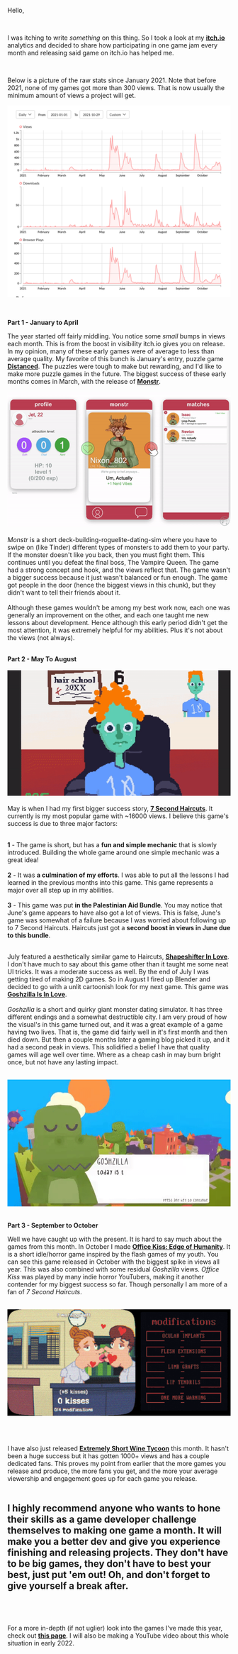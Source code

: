 Hello,

<br>

I was itching to write *something* on this thing. So I took a look at my **[itch.io](http://www.itch.io/simonjet)** analytics and decided to share how participating in one game jam every month and releasing said game on itch.io has helped me.

<br>

Below is a picture of the raw stats since January 2021. Note that before 2021, none of my games got more than 300 views. That is now usually the minimum amount of views a project will get.

![itch stats](../public/img/itchstats.png)

<br>

**Part 1 - January to April**

The year started off fairly middling. You notice some *small* bumps in views each month. This is from the boost in visibility itch.io gives you on release. In my opinion, many of these early games were of average to less than average quality. My favorite of this bunch is January's entry, puzzle game [**Distanced**](https://simonjet.itch.io/distanced). The puzzles were tough to make but rewarding, and I'd like to make more puzzle games in the future. The biggest success of these early months comes in March, with the release of [**Monstr**](https://simonjet.itch.io/monstr).<br><br>![monstr gif](../public/img/monstr.gif)<br><br>*Monstr* is a short deck-building-roguelite-dating-sim where you have to swipe on (like Tinder) different types of monsters to add them to your party. If the monster doesn't like you back, then you must fight them. This continues until you defeat the final boss, The Vampire Queen. The game had a strong concept and hook, and the views reflect that. The game wasn't a bigger success because it just wasn't balanced or fun enough. The game got people in the door (hence the biggest views in this chunk), but they didn't want to tell their friends about it.<br><br>Although these games wouldn't be among my best work now, each one was generally an improvement on the other, and each one taught me new lessons about development. Hence although this early period didn't get the most attention, it was extremely helpful for my abilities. Plus it's not about the views (not always). 
<br><br>

**Part 2 - May To August**
<br><br>
![7 second haircuts gif](../public/img/haircut.gif)
<br><br>
May is when I had my first bigger success story, [**7 Second Haircuts**](https://simonjet.itch.io/7-second-haircuts). It currently is my most popular game with ~16000 views. I believe this game's success is due to three major factors:<br><br>

**1** - The game is short, but has a **fun and simple mechanic** that is slowly introduced. Building the whole game around one simple mechanic was a great idea!<br><br>
**2** - It was **a culmination of my efforts**. I was able to put all the lessons I had learned in the previous months into this game. This game represents a major over all step up in my abilities.<br><br>
**3** - This game was put **in the Palestinian Aid Bundle**. You may notice that June's game appears to have also got a lot of views. This is false, June's game was somewhat of a failure because I was worried about following up to 7 Second Haircuts. Haircuts just got a **second boost in views in June due to this bundle**.<br><br>

July featured a aesthetically similar game to Haircuts, [**Shapeshifter In Love**](https://simonjet.itch.io/shapeshifter-in-love). I don't have much to say about this game other than it taught me some neat UI tricks. It was a moderate success as well. By the end of July I was getting tired of making 2D games. So in August I fired up Blender and decided to go with a unlit cartoonish look for my next game. This game was [**Goshzilla Is In Love**](https://simonjet.itch.io/goshzilla-is-in-love). 
<br><br>
*Goshzilla* is a short and quirky giant monster dating simulator. It has three different endings and a somewhat destructible city. I am very proud of how the visual's in this game turned out, and it was a great example of a game having two lives. That is, the game did fairly well in it's first month and then died down. But then a couple months later a gaming blog picked it up, and it had a second peak in views. This solidified a belief I have that quality games will age well over time. Where as a cheap cash in may burn bright once, but not have any lasting impact.<br><br>

![goshzilla gif](../public/img/goshzilla2.gif)
<br><br>

**Part 3 - September to October**

Well we have caught up with the present. It is hard to say much about the games from this month. In October I made [**Office Kiss: Edge of Humanity**](https://simonjet.itch.io/office-kiss-edge-of-humanity). It is a short idle/horror game inspired by the flash games of my youth. You can see this game released in October with the biggest spike in views all year. This was also combined with some residual *Goshzilla* views. *Office Kiss* was played by many indie horror YouTubers, making it another contender for my biggest success so far. Though personally I am more of a fan of *7 Second Haircuts*. <br><br>

![office kiss gif](../public/img/officekiss.gif)

<br><br>

I have also just released [**Extremely Short Wine Tycoon**](https://simonjet.itch.io/extremely-short-wine-tycoon) this month. It hasn't been a huge success but it has gotten 1000+ views and has a couple dedicated fans. This proves my point from earlier that the more games you release and produce, the more fans you get, and the more your average viewership and engagement goes up for each game you release.<br><br>

I highly recommend anyone who wants to hone their skills as a game developer challenge themselves to making one game a month. It will make you a better dev and give you experience finishing and releasing projects. They don't have to be big games, they don't have to best your best, just put 'em out! Oh, and don't forget to give yourself a break after. 
<br><br>
---
<br>

For a more in-depth (if not uglier) look into the games I've made this year, check out [**this page**](http://www.jetsimon.com/2021). I will also be making a YouTube video about this whole situation in early 2022.